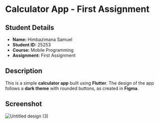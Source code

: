 # Calculator App - First Assignment

## Student Details
- **Name:** Himbazimana Samuel  
- **Student ID:** 25253  
- **Course:** Mobile Programming  
- **Assignment:** First Assignment  

## Description
This is a simple **calculator app** built using **Flutter**. The design of the app follows a **dark theme** with rounded buttons, as created in **Figma**.

## Screenshot
![Untitled design (3)](https://github.com/user-attachments/assets/b7ec86b7-11e2-4677-9c53-051d5c7598d0)


